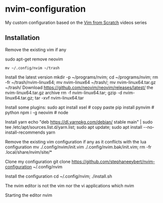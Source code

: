 # nvim-configuration

My custom configuration based on the [Vim from Scratch](https://github.com/LunarVim/Neovim-from-scratch.git) videos series

## Installation

Remove the existing vim if any

sudo apt-get remove neovim
```
mv ~/.config/nvim ~/trash
```

Install the latest version
mkdir -p ~/programs/nvim;
cd ~/programs/nvim;
rm -fr ~/trash/nvim-linux64;
mv nvim-linux64 ~/trash/;
mv nvim-linux64.tar.gz ~/trash/
Download https://github.com/neovim/neovim/releases/latest/ the nvim-linux64.tar.gz archive
rm -f nvim-linux64.tar;
gzip -d nvim-linux64.tar.gz;
tar -xvf nvim-linux64.tar

Install some plugins:
sudo apt install xsel # copy paste
pip install pynvim # python
npm i -g neovim # node

Install yarn
echo "deb https://dl.yarnpkg.com/debian/ stable main" | sudo tee /etc/apt/sources.list.d/yarn.list;
sudo apt update;
sudo apt install --no-install-recommends yarn

Remove the existing vim configuration if any as it conflicts with the lua configuration
mv ./.config/nvim/init.vim ./.config/nvim.bak/init.vim;
rm -fr .local/share/nvim/site/*

Clone my configuration
git clone https://github.com/stephaneeybert/nvim-configuration  ~/.config/nvim

Install the configuration
cd ~/.config/nvim;
./install.sh

The nvim editor is not the vim nor the vi applications
which nvim

Starting the editor
nvim
